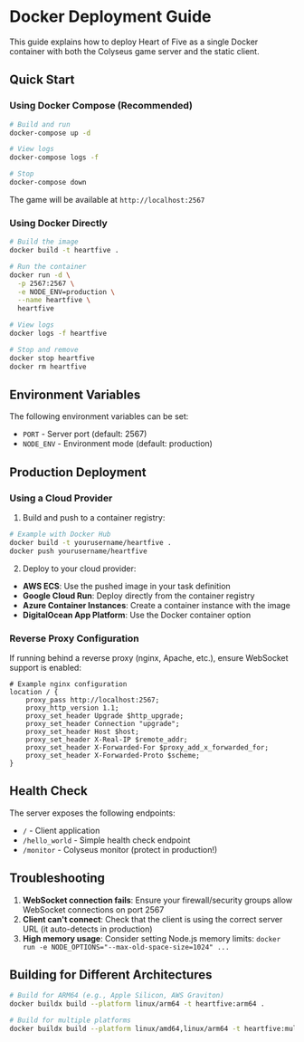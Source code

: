 # Docker Deployment Guide

This guide explains how to deploy Heart of Five as a single Docker container with both the Colyseus game server and the static client.

## Quick Start

### Using Docker Compose (Recommended)

```bash
# Build and run
docker-compose up -d

# View logs
docker-compose logs -f

# Stop
docker-compose down
```

The game will be available at `http://localhost:2567`

### Using Docker Directly

```bash
# Build the image
docker build -t heartfive .

# Run the container
docker run -d \
  -p 2567:2567 \
  -e NODE_ENV=production \
  --name heartfive \
  heartfive

# View logs
docker logs -f heartfive

# Stop and remove
docker stop heartfive
docker rm heartfive
```

## Environment Variables

The following environment variables can be set:

- `PORT` - Server port (default: 2567)
- `NODE_ENV` - Environment mode (default: production)

## Production Deployment

### Using a Cloud Provider

1. Build and push to a container registry:
```bash
# Example with Docker Hub
docker build -t yourusername/heartfive .
docker push yourusername/heartfive
```

2. Deploy to your cloud provider:
- **AWS ECS**: Use the pushed image in your task definition
- **Google Cloud Run**: Deploy directly from the container registry
- **Azure Container Instances**: Create a container instance with the image
- **DigitalOcean App Platform**: Use the Docker container option

### Reverse Proxy Configuration

If running behind a reverse proxy (nginx, Apache, etc.), ensure WebSocket support is enabled:

```nginx
# Example nginx configuration
location / {
    proxy_pass http://localhost:2567;
    proxy_http_version 1.1;
    proxy_set_header Upgrade $http_upgrade;
    proxy_set_header Connection "upgrade";
    proxy_set_header Host $host;
    proxy_set_header X-Real-IP $remote_addr;
    proxy_set_header X-Forwarded-For $proxy_add_x_forwarded_for;
    proxy_set_header X-Forwarded-Proto $scheme;
}
```

## Health Check

The server exposes the following endpoints:
- `/` - Client application
- `/hello_world` - Simple health check endpoint
- `/monitor` - Colyseus monitor (protect in production!)

## Troubleshooting

1. **WebSocket connection fails**: Ensure your firewall/security groups allow WebSocket connections on port 2567
2. **Client can't connect**: Check that the client is using the correct server URL (it auto-detects in production)
3. **High memory usage**: Consider setting Node.js memory limits: `docker run -e NODE_OPTIONS="--max-old-space-size=1024" ...`

## Building for Different Architectures

```bash
# Build for ARM64 (e.g., Apple Silicon, AWS Graviton)
docker buildx build --platform linux/arm64 -t heartfive:arm64 .

# Build for multiple platforms
docker buildx build --platform linux/amd64,linux/arm64 -t heartfive:multi .
```